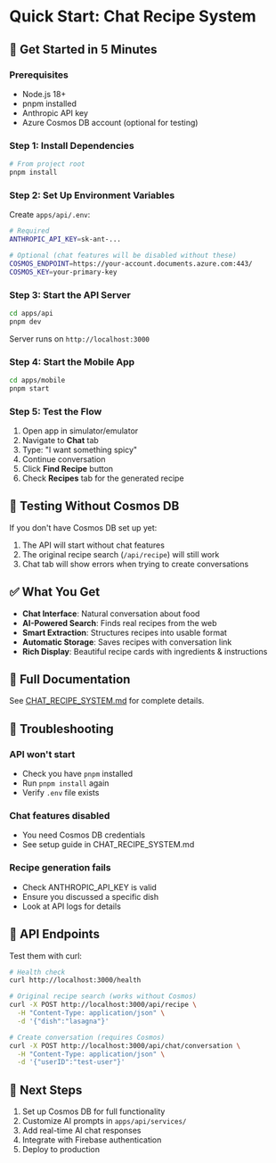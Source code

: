 # Quick Start: Chat Recipe System

## 🚀 Get Started in 5 Minutes

### Prerequisites
- Node.js 18+
- pnpm installed
- Anthropic API key
- Azure Cosmos DB account (optional for testing)

### Step 1: Install Dependencies

```bash
# From project root
pnpm install
```

### Step 2: Set Up Environment Variables

Create `apps/api/.env`:

```bash
# Required
ANTHROPIC_API_KEY=sk-ant-...

# Optional (chat features will be disabled without these)
COSMOS_ENDPOINT=https://your-account.documents.azure.com:443/
COSMOS_KEY=your-primary-key
```

### Step 3: Start the API Server

```bash
cd apps/api
pnpm dev
```

Server runs on `http://localhost:3000`

### Step 4: Start the Mobile App

```bash
cd apps/mobile
pnpm start
```

### Step 5: Test the Flow

1. Open app in simulator/emulator
2. Navigate to **Chat** tab
3. Type: "I want something spicy"
4. Continue conversation
5. Click **Find Recipe** button
6. Check **Recipes** tab for the generated recipe

## 🧪 Testing Without Cosmos DB

If you don't have Cosmos DB set up yet:

1. The API will start without chat features
2. The original recipe search (`/api/recipe`) will still work
3. Chat tab will show errors when trying to create conversations

## ✅ What You Get

- **Chat Interface**: Natural conversation about food
- **AI-Powered Search**: Finds real recipes from the web
- **Smart Extraction**: Structures recipes into usable format
- **Automatic Storage**: Saves recipes with conversation link
- **Rich Display**: Beautiful recipe cards with ingredients & instructions

## 📖 Full Documentation

See [CHAT_RECIPE_SYSTEM.md](./CHAT_RECIPE_SYSTEM.md) for complete details.

## 🐛 Troubleshooting

### API won't start
- Check you have `pnpm` installed
- Run `pnpm install` again
- Verify `.env` file exists

### Chat features disabled
- You need Cosmos DB credentials
- See setup guide in CHAT_RECIPE_SYSTEM.md

### Recipe generation fails
- Check ANTHROPIC_API_KEY is valid
- Ensure you discussed a specific dish
- Look at API logs for details

## 🔗 API Endpoints

Test them with curl:

```bash
# Health check
curl http://localhost:3000/health

# Original recipe search (works without Cosmos)
curl -X POST http://localhost:3000/api/recipe \
  -H "Content-Type: application/json" \
  -d '{"dish":"lasagna"}'

# Create conversation (requires Cosmos)
curl -X POST http://localhost:3000/api/chat/conversation \
  -H "Content-Type: application/json" \
  -d '{"userID":"test-user"}'
```

## 🎯 Next Steps

1. Set up Cosmos DB for full functionality
2. Customize AI prompts in `apps/api/services/`
3. Add real-time AI chat responses
4. Integrate with Firebase authentication
5. Deploy to production

